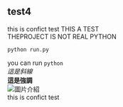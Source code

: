 ## test4
this is confict test
THIS A TEST</br>
THEPROJECT IS NOT REAL PYTHON
```
python run.py
```
you can run ``python`` <br/>
*這是斜線* <br/>
__這是強調__<br/>
![圖片介紹](https://avatars.githubusercontent.com) </br>
this is confict test
